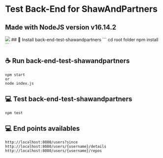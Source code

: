 # Test Back-End for ShawAndPartners
## Made with NodeJS version v16.14.2
<img src="https://img.shields.io/static/v1?label=Overview&message=AASDFASDF&color=f8efd4&style=for-the-badge&logo=GitHub">
## 🚀 Install back-end-test-shawandpartners
```
cd root folder
npm install
```

## ☕ Run back-end-test-shawandpartners
```
npm start
or
node index.js
```
## 💻 Test back-end-test-shawandpartners
```
npm test
```
## 💻 End points availables
```
http://localhost:8080/users?since
http://localhost:8080/users/{username}/details
http://localhost:8080/users/{username}/repos
```
